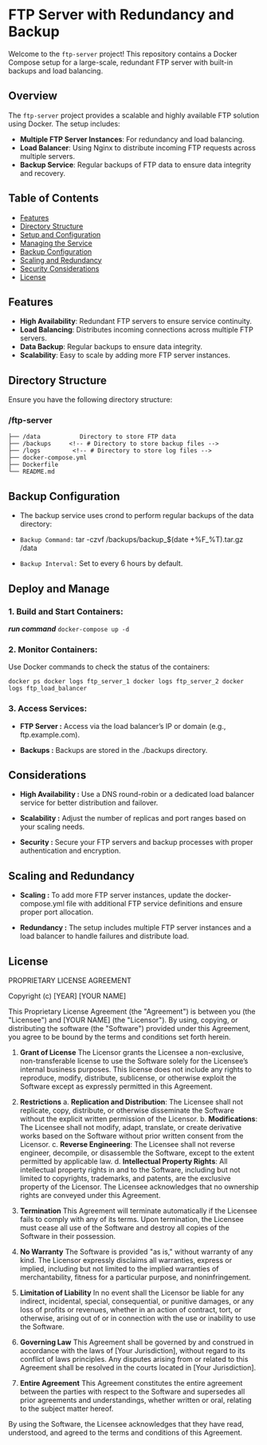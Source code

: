 # FTP Server with Redundancy and Backup

Welcome to the `ftp-server` project! This repository contains a Docker Compose setup for a large-scale, redundant FTP server with built-in backups and load balancing.

## Overview

The `ftp-server` project provides a scalable and highly available FTP solution using Docker. The setup includes:

- **Multiple FTP Server Instances**: For redundancy and load balancing.
- **Load Balancer**: Using Nginx to distribute incoming FTP requests across multiple servers.
- **Backup Service**: Regular backups of FTP data to ensure data integrity and recovery.

## Table of Contents

- [Features](#features)
- [Directory Structure](#directory-structure)
- [Setup and Configuration](#setup-and-configuration)
- [Managing the Service](#managing-the-service)
- [Backup Configuration](#backup-configuration)
- [Scaling and Redundancy](#scaling-and-redundancy)
- [Security Considerations](#security-considerations)
- [License](#license)

## Features

- **High Availability**: Redundant FTP servers to ensure service continuity.
- **Load Balancing**: Distributes incoming connections across multiple FTP servers.
- **Data Backup**: Regular backups to ensure data integrity.
- **Scalability**: Easy to scale by adding more FTP server instances.

## Directory Structure

Ensure you have the following directory structure:

### /ftp-server 

    ├── /data           Directory to store FTP data
    ├── /backups     <!-- # Directory to store backup files -->
    ├── /logs         <!-- # Directory to store log files -->
    ├── docker-compose.yml
    ├── Dockerfile
    └── README.md

## Backup Configuration
* The backup service uses crond to perform regular backups of the data directory:

* `Backup Command:` tar -czvf /backups/backup_$(date +%F_%T).tar.gz /data
* `Backup Interval:` Set to every 6 hours by default.


## Deploy and Manage
### 1. Build and Start Containers:

***run command***
`docker-compose up -d`


### 2. Monitor Containers:

Use Docker commands to check the status of the containers:

`docker ps
docker logs ftp_server_1
docker logs ftp_server_2
docker logs ftp_load_balancer`


### 3. Access Services:

* __FTP Server :__ Access via the load balancer’s IP or domain (e.g., ftp.example.com).

* __Backups :__ Backups are stored in the ./backups directory.

## Considerations
* __High Availability :__ Use a DNS round-robin or a dedicated load balancer service for better distribution and failover.

* __Scalability :__ Adjust the number of replicas and port ranges based on your scaling needs.

* __Security :__ Secure your FTP servers and backup processes with proper authentication and encryption.

## Scaling and Redundancy

* __Scaling :__ To add more FTP server instances, update the docker-compose.yml file with additional FTP service definitions and ensure proper port allocation.

* __Redundancy :__ The setup includes multiple FTP server instances and a load balancer to handle failures and distribute load.

## License

PROPRIETARY LICENSE AGREEMENT

Copyright (c) [YEAR] [YOUR NAME]

This Proprietary License Agreement (the "Agreement") is between you (the "Licensee") and [YOUR NAME] (the "Licensor"). By using, copying, or distributing the software (the "Software") provided under this Agreement, you agree to be bound by the terms and conditions set forth herein.

1. **Grant of License**
   The Licensor grants the Licensee a non-exclusive, non-transferable license to use the Software solely for the Licensee’s internal business purposes. This license does not include any rights to reproduce, modify, distribute, sublicense, or otherwise exploit the Software except as expressly permitted in this Agreement.

2. **Restrictions**
   a. **Replication and Distribution**: The Licensee shall not replicate, copy, distribute, or otherwise disseminate the Software without the explicit written permission of the Licensor.
   b. **Modifications**: The Licensee shall not modify, adapt, translate, or create derivative works based on the Software without prior written consent from the Licensor.
   c. **Reverse Engineering**: The Licensee shall not reverse engineer, decompile, or disassemble the Software, except to the extent permitted by applicable law.
   d. **Intellectual Property Rights**: All intellectual property rights in and to the Software, including but not limited to copyrights, trademarks, and patents, are the exclusive property of the Licensor. The Licensee acknowledges that no ownership rights are conveyed under this Agreement.

3. **Termination**
   This Agreement will terminate automatically if the Licensee fails to comply with any of its terms. Upon termination, the Licensee must cease all use of the Software and destroy all copies of the Software in their possession.

4. **No Warranty**
   The Software is provided "as is," without warranty of any kind. The Licensor expressly disclaims all warranties, express or implied, including but not limited to the implied warranties of merchantability, fitness for a particular purpose, and noninfringement.

5. **Limitation of Liability**
   In no event shall the Licensor be liable for any indirect, incidental, special, consequential, or punitive damages, or any loss of profits or revenues, whether in an action of contract, tort, or otherwise, arising out of or in connection with the use or inability to use the Software.

6. **Governing Law**
   This Agreement shall be governed by and construed in accordance with the laws of [Your Jurisdiction], without regard to its conflict of laws principles. Any disputes arising from or related to this Agreement shall be resolved in the courts located in [Your Jurisdiction].

7. **Entire Agreement**
   This Agreement constitutes the entire agreement between the parties with respect to the Software and supersedes all prior agreements and understandings, whether written or oral, relating to the subject matter hereof.

By using the Software, the Licensee acknowledges that they have read, understood, and agreed to the terms and conditions of this Agreement.


